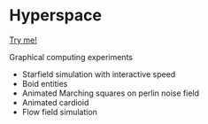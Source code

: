 # Hyperspace
[Try me!](https://up201806330.github.io/Hyperspace/)


Graphical computing experiments
- Starfield simulation with interactive speed
- Boid entities 
- Animated Marching squares on perlin noise field
- Animated cardioid
- Flow field simulation 